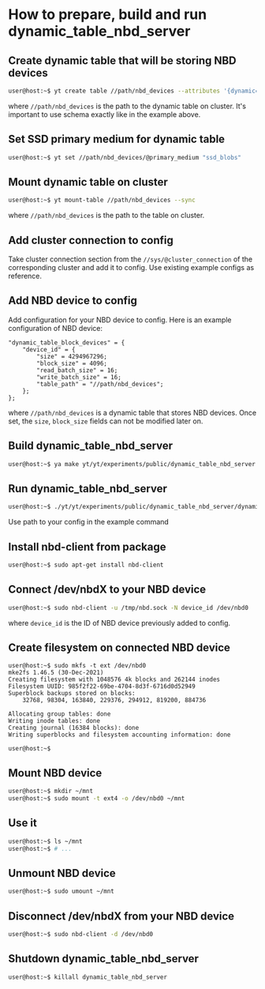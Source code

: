 # How to prepare, build and run dynamic_table_nbd_server

## Create dynamic table that will be storing NBD devices

```bash
user@host:~$ yt create table //path/nbd_devices --attributes '{dynamic=%true;schema=[{name=device_id;type=int64;sort_order=ascending}; {name=block_id;type=int64;sort_order=ascending}; {name=block_payload;type=string;}]}'
```

where `//path/nbd_devices` is the path to the dynamic table on cluster. It's important to use schema exactly like in the example above.

## Set SSD primary medium for dynamic table

```bash
user@host:~$ yt set //path/nbd_devices/@primary_medium "ssd_blobs"
```

## Mount dynamic table on cluster

```bash
user@host:~$ yt mount-table //path/nbd_devices --sync
```

where `//path/nbd_devices` is the path to the table on cluster.

## Add cluster connection to config

Take cluster connection section from the `//sys/@cluster_connection` of the corresponding cluster and add it to config. Use existing example configs as reference.

## Add NBD device to config

Add configuration for your NBD device to config. Here is an example configuration of NBD device:

```
"dynamic_table_block_devices" = {
    "device_id" = {
        "size" = 4294967296;
        "block_size" = 4096;
        "read_batch_size" = 16;
        "write_batch_size" = 16;
        "table_path" = "//path/nbd_devices";
    };
};
```

where `//path/nbd_devices` is a dynamic table that stores NBD devices. Once set, the `size`, `block_size` fields can not be modified later on.

## Build dynamic_table_nbd_server

```bash
user@host:~$ ya make yt/yt/experiments/public/dynamic_table_nbd_server -r
```

## Run dynamic_table_nbd_server

```bash
user@host:~$ ./yt/yt/experiments/public/dynamic_table_nbd_server/dynamic_table_nbd_server --config /yt/yt/experiments/public/dynamic_table_nbd_server/freud.yson 2>/tmp/nbd_stderr.txt &
```

Use path to your config in the example command

## Install nbd-client from package

```bash
user@host:~$ sudo apt-get install nbd-client
```

## Connect /dev/nbdX to your NBD device

```bash
user@host:~$ sudo nbd-client -u /tmp/nbd.sock -N device_id /dev/nbd0
```

where `device_id` is the ID of NBD device previously added to config.

## Create filesystem on connected NBD device

```
user@host:~$ sudo mkfs -t ext /dev/nbd0
mke2fs 1.46.5 (30-Dec-2021)
Creating filesystem with 1048576 4k blocks and 262144 inodes
Filesystem UUID: 985f2f22-69be-4704-8d3f-6716d0d52949
Superblock backups stored on blocks:
	32768, 98304, 163840, 229376, 294912, 819200, 884736

Allocating group tables: done
Writing inode tables: done
Creating journal (16384 blocks): done
Writing superblocks and filesystem accounting information: done 

user@host:~$
```

## Mount NBD device

```bash
user@host:~$ mkdir ~/mnt
user@host:~$ sudo mount -t ext4 -o /dev/nbd0 ~/mnt
```

## Use it

```bash
user@host:~$ ls ~/mnt
user@host:~$ # ...
```

## Unmount NBD device

```bash
user@host:~$ sudo umount ~/mnt
```

## Disconnect /dev/nbdX from your NBD device

```bash
user@host:~$ sudo nbd-client -d /dev/nbd0
```

## Shutdown dynamic_table_nbd_server

```bash
user@host:~$ killall dynamic_table_nbd_server
```
